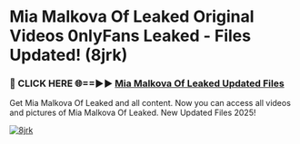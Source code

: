 # Mia Malkova Of Leaked Original Videos 0nlyFans Leaked - Files Updated! (8jrk)

<h3>🔴 CLICK HERE 🌐==►► <a href="https://tinyurl.com/4seja8ks" rel="nofollow">Mia Malkova Of Leaked Updated Files</a></h3>

Get Mia Malkova Of Leaked and all content. Now you can access all videos and pictures of Mia Malkova Of Leaked. New Updated Files 2025!

[![8jrk](https://i.imgur.com/EWjZXRe.gif)](https://tinyurl.com/4seja8ks)
